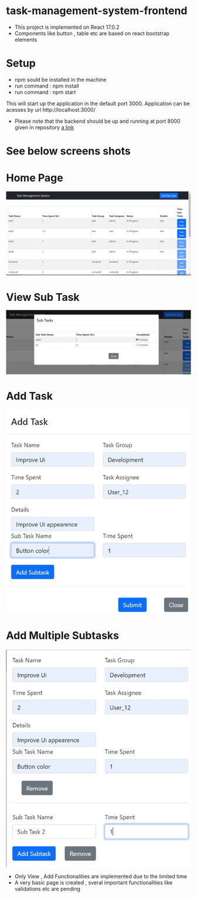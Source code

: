# task-management-system-frontend

- This project is implemented on React	17.0.2
- Components like button , table etc are based on react bootstrap elements

 # Setup 
 
 -  npm sould be installed in the machine 
 - run command : npm install
 - run command : npm start
 
This will start up the application in the default port 3000. 
Application can be acesses by url http://localhost:3000/

 - Please note that the backend should be up and running at port 8000 given in repository [a link](https://github.com/vishnubabu077/task-management-system)

# See below screens shots


# Home Page

![alt text](https://github.com/vishnubabu077/task-management-system-frontend/blob/main/homepage.jpg)

# View Sub Task
![alt text](https://github.com/vishnubabu077/task-management-system-frontend/blob/main/subtask.jpg)

# Add Task
![alt text](https://github.com/vishnubabu077/task-management-system-frontend/blob/main/add-task1.jpg)

# Add Multiple Subtasks
![alt text](https://github.com/vishnubabu077/task-management-system-frontend/blob/main/add-task2.jpg)

- Only  View , Add  Functionalities are implemented due to the limited time 
- A very basic page is created , sveral important functionalities like validations etc are pending


